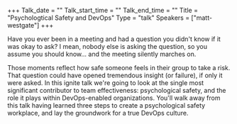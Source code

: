 +++
Talk_date = ""
Talk_start_time = ""
Talk_end_time = ""
Title = "Psychologtical Safety and DevOps"
Type = "talk"
Speakers = ["matt-westgate"]
+++

Have you ever been in a meeting and had a question you didn't know if it was okay to ask? I mean, nobody else is asking the question, so you assume you should know... and the meeting silently marches on.

Those moments reflect how safe someone feels in their group to take a risk. That question could have opened tremendous insight (or failure), if only it were asked. In this ignite talk we're going to look at the single most significant contributor to team effectiveness: psychological safety, and the role it plays within DevOps-enabled organizations. You'll walk away from this talk having learned three steps to create a psychological safety workplace, and lay the groundwork for a true DevOps culture.
